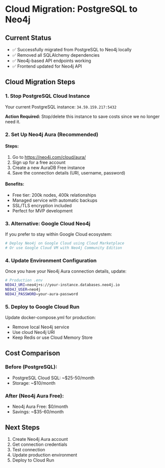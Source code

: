 # Cloud Migration: PostgreSQL to Neo4j

## Current Status
- ✅ Successfully migrated from PostgreSQL to Neo4j locally
- ✅ Removed all SQLAlchemy dependencies
- ✅ Neo4j-based API endpoints working
- ✅ Frontend updated for Neo4j API

## Cloud Migration Steps

### 1. Stop PostgreSQL Cloud Instance
Your current PostgreSQL instance: `34.59.159.217:5432`

**Action Required:** Stop/delete this instance to save costs since we no longer need it.

### 2. Set Up Neo4j Aura (Recommended)

#### Steps:
1. Go to https://neo4j.com/cloud/aura/
2. Sign up for a free account
3. Create a new AuraDB Free instance
4. Save the connection details (URI, username, password)

#### Benefits:
- Free tier: 200k nodes, 400k relationships
- Managed service with automatic backups
- SSL/TLS encryption included
- Perfect for MVP development

### 3. Alternative: Google Cloud Neo4j

If you prefer to stay within Google Cloud ecosystem:

```bash
# Deploy Neo4j on Google Cloud using Cloud Marketplace
# Or use Google Cloud VM with Neo4j Community Edition
```

### 4. Update Environment Configuration

Once you have your Neo4j Aura connection details, update:

```bash
# Production .env
NEO4J_URI=neo4j+s://your-instance.databases.neo4j.io
NEO4J_USER=neo4j
NEO4J_PASSWORD=your-aura-password
```

### 5. Deploy to Google Cloud Run

Update docker-compose.yml for production:
- Remove local Neo4j service
- Use cloud Neo4j URI
- Keep Redis or use Cloud Memory Store

## Cost Comparison

### Before (PostgreSQL):
- PostgreSQL Cloud SQL: ~$25-50/month
- Storage: ~$10/month

### After (Neo4j Aura Free):
- Neo4j Aura Free: $0/month
- Savings: ~$35-60/month

## Next Steps
1. Create Neo4j Aura account
2. Get connection credentials
3. Test connection
4. Update production environment
5. Deploy to Cloud Run

